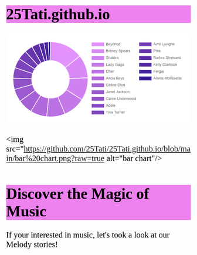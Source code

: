 # 25Tati.github.io
<!DOCTYPE html>
<html>
<head>
<style>
h1 {
  color: black; 
  font-family: Times new Roman;
  font-size: 300%;
  background-color: violet  
}
p {
  color: black;
  font-family: calibri;
  font-size: 160%;
}
</style>

<img src="https://github.com/25Tati/25Tati.github.io/blob/main/tabella.png?raw=true" alt="tabella"/>   

<img src="https://github.com/25Tati/25Tati.github.io/blob/main/bar%20chart.png?raw=true alt="bar chart"/>

</head>
<body>

<h1>Discover the Magic of Music</h1>
<p>If your interested in music, let's took a look at our Melody stories!</p>

</body>
</html>
